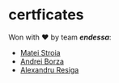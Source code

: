 # certficates

Won with ❤ by team **_endessa_**:
* [Matei Stroia](https://github.com/matystroia)
* [Andrei Borza](https://github.com/BorzaAndrei)
* [Alexandru Resiga](https://github.com/alexresiga)
